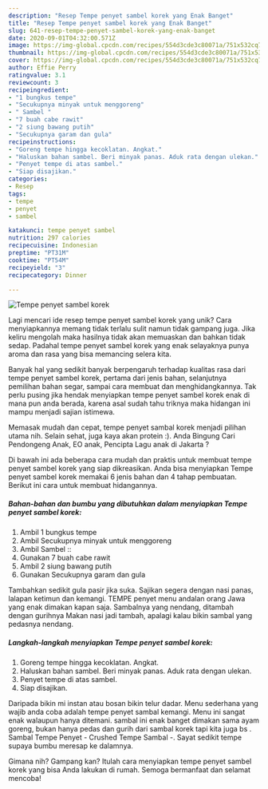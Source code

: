 ```yaml
---
description: "Resep Tempe penyet sambel korek yang Enak Banget"
title: "Resep Tempe penyet sambel korek yang Enak Banget"
slug: 641-resep-tempe-penyet-sambel-korek-yang-enak-banget
date: 2020-09-01T04:32:00.571Z
image: https://img-global.cpcdn.com/recipes/554d3cde3c80071a/751x532cq70/tempe-penyet-sambel-korek-foto-resep-utama.jpg
thumbnail: https://img-global.cpcdn.com/recipes/554d3cde3c80071a/751x532cq70/tempe-penyet-sambel-korek-foto-resep-utama.jpg
cover: https://img-global.cpcdn.com/recipes/554d3cde3c80071a/751x532cq70/tempe-penyet-sambel-korek-foto-resep-utama.jpg
author: Effie Perry
ratingvalue: 3.1
reviewcount: 3
recipeingredient:
- "1 bungkus tempe"
- "Secukupnya minyak untuk menggoreng"
- " Sambel "
- "7 buah cabe rawit"
- "2 siung bawang putih"
- "Secukupnya garam dan gula"
recipeinstructions:
- "Goreng tempe hingga kecoklatan. Angkat."
- "Haluskan bahan sambel. Beri minyak panas. Aduk rata dengan ulekan."
- "Penyet tempe di atas sambel."
- "Siap disajikan."
categories:
- Resep
tags:
- tempe
- penyet
- sambel

katakunci: tempe penyet sambel 
nutrition: 297 calories
recipecuisine: Indonesian
preptime: "PT31M"
cooktime: "PT54M"
recipeyield: "3"
recipecategory: Dinner

---
```



![Tempe penyet sambel korek](https://img-global.cpcdn.com/recipes/554d3cde3c80071a/751x532cq70/tempe-penyet-sambel-korek-foto-resep-utama.jpg)

Lagi mencari ide resep tempe penyet sambel korek yang unik? Cara menyiapkannya memang tidak terlalu sulit namun tidak gampang juga. Jika keliru mengolah maka hasilnya tidak akan memuaskan dan bahkan tidak sedap. Padahal tempe penyet sambel korek yang enak selayaknya punya aroma dan rasa yang bisa memancing selera kita.

Banyak hal yang sedikit banyak berpengaruh terhadap kualitas rasa dari tempe penyet sambel korek, pertama dari jenis bahan, selanjutnya pemilihan bahan segar, sampai cara membuat dan menghidangkannya. Tak perlu pusing jika hendak menyiapkan tempe penyet sambel korek enak di mana pun anda berada, karena asal sudah tahu triknya maka hidangan ini mampu menjadi sajian istimewa.

Memasak mudah dan cepat, tempe penyet sambal korek menjadi pilihan utama nih. Selain sehat, juga kaya akan protein :). Anda Bingung Cari Pendongeng Anak, EO anak, Pencipta Lagu anak di Jakarta ?


Di bawah ini ada beberapa cara mudah dan praktis untuk membuat tempe penyet sambel korek yang siap dikreasikan. Anda bisa menyiapkan Tempe penyet sambel korek memakai 6 jenis bahan dan 4 tahap pembuatan. Berikut ini cara untuk membuat hidangannya.

<!--inarticleads1-->

##### Bahan-bahan dan bumbu yang dibutuhkan dalam menyiapkan Tempe penyet sambel korek:

1. Ambil 1 bungkus tempe
1. Ambil Secukupnya minyak untuk menggoreng
1. Ambil  Sambel ::
1. Gunakan 7 buah cabe rawit
1. Ambil 2 siung bawang putih
1. Gunakan Secukupnya garam dan gula


Tambahkan sedikit gula pasir jika suka. Sajikan segera dengan nasi panas, lalapan ketimun dan kemangi. TEMPE penyet menu andalan orang Jawa yang enak dimakan kapan saja. Sambalnya yang nendang, ditambah dengan gurihnya Makan nasi jadi tambah, apalagi kalau bikin sambal yang pedasnya nendang. 

<!--inarticleads2-->

##### Langkah-langkah menyiapkan Tempe penyet sambel korek:

1. Goreng tempe hingga kecoklatan. Angkat.
1. Haluskan bahan sambel. Beri minyak panas. Aduk rata dengan ulekan.
1. Penyet tempe di atas sambel.
1. Siap disajikan.


Daripada bikin mi instan atau bosan bikin telur dadar. Menu sederhana yang wajib anda coba adalah tempe penyet sambal kemangi. Menu ini sangat enak walaupun hanya ditemani. sambal ini enak banget dimakan sama ayam goreng, bukan hanya pedas dan gurih dari sambal korek tapi kita juga bs . Sambal Tempe Penyet - Crushed Tempe Sambal -. Sayat sedikit tempe supaya bumbu meresap ke dalamnya. 

Gimana nih? Gampang kan? Itulah cara menyiapkan tempe penyet sambel korek yang bisa Anda lakukan di rumah. Semoga bermanfaat dan selamat mencoba!

